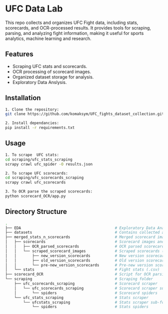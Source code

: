 # UFC Data Lab

This repo collects and organizes UFC Fight data, including stats, scorecards, and OCR-processed results. It provides tools for scraping, parsing, and analyzing fight information, making it useful for sports analytics, machine learning and research.

## Features
- Scraping UFC stats and scorecards.
- OCR processing of scorecard images.
- Organized dataset storage for analysis.
- Exploratory Data Anslysis.

## Installation
```bash
1. Clone the repository:
git clone https://github.com/komaksym/UFC_fights_dataset_collection.git

2. Install dependancies:
pip install -r requirements.txt
```

## Usage
```bash
1. To scrape  UFC stats:
cd scraping/ufc_stats_scraping
scrapy crawl ufc_spider -O results.json

2. To scrape UFC scorecards:
cd scraping/ufc_scorecards_scraping
scrapy crawl ufc_scorecards

3. To OCR parse the scraped scorecards:
python scorecard_OCR/app.py
```

## Directory Structure
```bash
.
├── EDA                                          # Exploratory Data Analysis
├── datasets  	                                 # Contains collected and processed data       
├── merged_stats_n_scorecards                    # Merged scorecard images and stats
│   ├── scorecards                               # Scorecard images and OCR results
│   │   ├── OCR_parsed_scorecards                # OCR parsed scorecards into .csv
│   │   └── scraped_scorecard_images             # Scraped scorecards (images in .jpg format)
│   │       ├── new_version_scorecards           # New version scorecards (.jpg)
│   │       ├── old_version_scorecards           # Old version scorecards (.jpg)
│   │       └── pre-new_version_scorecards       # Pre-new version scorecards (.jpg)
│   └── stats                                    # Fight stats (.csv)
├── scorecard_OCR                                # Script for OCR parsing the scorecards images
└── scraping                                     # Scraping folder
    ├── ufc_scorecards_scraping                  # Scorecard scraper
    │   └── ufc_scorecards_scraping              # Scorecard scraper sub-folder
    │       └── spiders                          # Scorecard spiders
    └── ufc_stats_scraping                       # Stats scraper
        └── ufcstats_scraping                    # Stats scraper sub-folder
            └── spiders                          # Stats spiders
